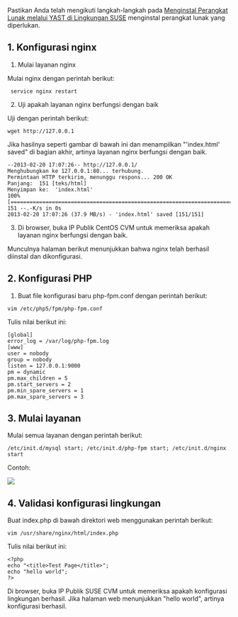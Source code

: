 Pastikan Anda telah mengikuti langkah-langkah pada [Menginstal Perangkat Lunak melalui YAST di Lingkungan SUSE](https://intl.cloud.tencent.com/document/product/213/2047) menginstal perangkat lunak yang diperlukan.
## 1. Konfigurasi nginx
1) Mulai layanan nginx

Mulai nginx dengan perintah berikut:
```
 service nginx restart
```

2) Uji apakah layanan nginx berfungsi dengan baik

Uji dengan perintah berikut:
```
wget http://127.0.0.1
```
Jika hasilnya seperti gambar di bawah ini dan menampilkan "'index.html' saved" di bagian akhir, artinya layanan nginx berfungsi dengan baik.

```
--2013-02-20 17:07:26-- http://127.0.0.1/
Menghubungkan ke 127.0.0.1:80... terhubung.
Permintaan HTTP terkirim, menunggu respons... 200 OK
Panjang:  151 [teks/html]
Menyimpan ke:  'index.html'
100%[==========================================================================================>] 151 --.-K/s in 0s 
2013-02-20 17:07:26 (37.9 MB/s) - 'index.html' saved [151/151]
```

3) Di browser, buka IP Publik CentOS CVM untuk memeriksa apakah layanan nginx berfungsi dengan baik.

Munculnya halaman berikut menunjukkan bahwa nginx telah berhasil diinstal dan dikonfigurasi.

## 2. Konfigurasi PHP
1) Buat file konfigurasi baru php-fpm.conf dengan perintah berikut:

```
vim /etc/php5/fpm/php-fpm.conf
```
Tulis nilai berikut ini:

```
[global]
error_log = /var/log/php-fpm.log
[www]
user = nobody
group = nobody
listen = 127.0.0.1:9000
pm = dynamic
pm.max_children = 5
pm.start_servers = 2
pm.min_spare_servers = 1
pm.max_spare_servers = 3
```

## 3. Mulai layanan
Mulai semua layanan dengan perintah berikut:

```
/etc/init.d/mysql start; /etc/init.d/php-fpm start; /etc/init.d/nginx start
```

Contoh:

![](//mccdn.qcloud.com/img56b01d2fa2d5c.png)


## 4. Validasi konfigurasi lingkungan
Buat index.php di bawah direktori web menggunakan perintah berikut:

```
vim /usr/share/nginx/html/index.php
```
Tulis nilai berikut ini:

```
<?php
echo "<title>Test Page</title>";
echo "hello world";
?>
```

Di browser, buka IP Publik SUSE CVM untuk memeriksa apakah konfigurasi lingkungan berhasil. Jika halaman web menunjukkan "hello world", artinya konfigurasi berhasil.
